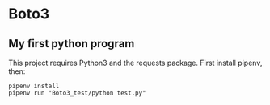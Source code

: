 # Boto3
## My first python program
This project requires Python3 and the requests package.
First install pipenv, then:
```
pipenv install
pipenv run "Boto3_test/python test.py"

```
